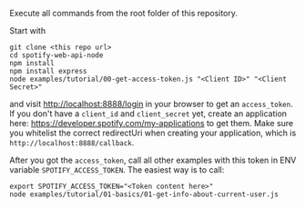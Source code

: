 Execute all commands from the root folder of this repository.

Start with

    git clone <this repo url>
    cd spotify-web-api-node
    npm install
    npm install express
    node examples/tutorial/00-get-access-token.js "<Client ID>" "<Client Secret>"

and visit <http://localhost:8888/login> in your browser to get an `access_token`.  
If you don't have a `client_id` and `client_secret` yet, create an application here: <https://developer.spotify.com/my-applications> to get them. Make sure you whitelist the correct redirectUri when creating your application, which is `http://localhost:8888/callback`.

After you got the `access_token`, call all other examples with this token in ENV variable `SPOTIFY_ACCESS_TOKEN`. The easiest way is to call:

    export SPOTIFY_ACCESS_TOKEN="<Token content here>"
    node examples/tutorial/01-basics/01-get-info-about-current-user.js
